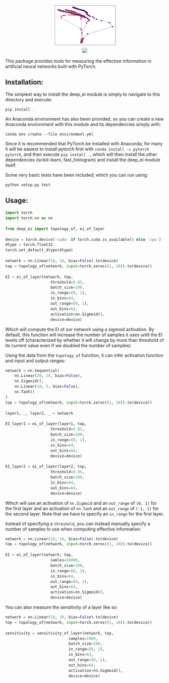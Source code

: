 
<div align="center">
  <img src="docs/causal-plane.png" width=40%>
</div>
<div align="center" markdown="1">
	<img src="https://img.shields.io/badge/-SCIENCE!-blueviolet">
	<!-- <img src="http://hits.dwyl.com/EI-research-group/deep-ei.svg"> -->
</div>


This package provides tools for measuring the effective information in artificial neural networks built with PyTorch. 

## Installation:

The simplest way to install the deep_ei module is simply to navigate to this directory and execute:
```
pip install .
```

An Anaconda environment has also been provided, so you can create a new Anaconda environment with this module and its dependencies simply with:

```
conda env create --file environment.yml
```

Since it is recommended that PyTorch be installed with Anaconda, for many it will be easiest to install pytorch first with `conda install -c pytorch pytorch`, and then execute `pip install .`, which will then install the other dependencies (scikit-learn, fast_histogram) and install the deep_ei module itself.

Some very basic tests have been included, which you can run using:

```
python setup.py test
```

## Usage:

```python
import torch
import torch.nn as nn

from deep_ei import topology_of, ei_of_layer

device = torch.device('cuda' if torch.cuda.is_available() else 'cpu')
dtype = torch.float32
torch.set_default_dtype(dtype)

network = nn.Linear(10, 10, bias=False).to(device)
top = topology_of(network, input=torch.zeros((1, 10)).to(device))

EI = ei_of_layer(network, top,
                    threshold=0.05,
                    batch_size=100, 
                    in_range=(0, 1),
                    in_bins=64,
                    out_range=(0, 1),
                    out_bins=64,
                    activation=nn.Sigmoid(), 
                    device=device)
```
Which will compute the EI of our network using a sigmoid activation. By default, this function will increase the number of samples it uses until the EI levels off (characterized by whether it will change by more than threshold of its current value even if we doubled the number of samples).

Using the data from the `topology_of` function, it can infer activation function and input and output ranges:
```python
network = nn.Sequential(
    nn.Linear(20, 10, bias=False),
    nn.Sigmoid(),
    nn.Linear(10, 5, bias=False),
    nn.Tanh()
)
top = topology_of(network, input=torch.zeros((1, 20)).to(device))

layer1, _, layer2, _ = network

EI_layer1 = ei_of_layer(layer1, top,
                    threshold=0.05,
                    batch_size=100, 
                    in_range=(0, 1),
                    in_bins=64,
                    out_bins=64, 
                    device=device)

EI_layer2 = ei_of_layer(layer2, top,
                    threshold=0.05,
                    batch_size=100, 
                    in_bins=64,
                    out_bins=64, 
                    device=device)
```
Which will use an activation of `nn.Sigmoid` and an `out_range` of `(0, 1)` for the first layer and an activation of `nn.Tanh` and an `out_range` of `(-1, 1)` for the second layer. Note that we have to specify an `in_range` for the first layer.

Instead of specifying a `threshold`, you can instead manually specify a number of samples to use when computing effective information:
```python
network = nn.Linear(10, 10, bias=False).to(device)
top = topology_of(network, input=torch.zeros((1, 10)).to(device))

EI = ei_of_layer(network, top,
                    samles=50000,
                    batch_size=100, 
                    in_range=(0, 1),
                    in_bins=64,
                    out_range=(0, 1),
                    out_bins=64,
                    activation=nn.Sigmoid(), 
                    device=device)
```

You can also measure the sensitivity of a layer like so:
```python
network = nn.Linear(10, 10, bias=False).to(device)
top = topology_of(network, input=torch.zeros((1, 10)).to(device))

sensitivity = sensitivity_of_layer(network, top,
                            samples=1000,
                            batch_size=100, 
                            in_range=(0, 1),
                            in_bins=64,
                            out_range=(0, 1),
                            out_bins=64,
                            activation=nn.Sigmoid(), 
                            device=device)
```